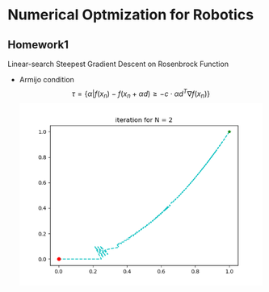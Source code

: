 # Numerical Optmization for Robotics
## Homework1 
Linear-search Steepest Gradient Descent on Rosenbrock Function

- Armijo condition
$$
\tau=\{\alpha|f(x_n) - f(x_n + \alpha d) \geq -c \cdot \alpha d^T \nabla f(x_n) \}
                                                    $$
![](./img/hw1/iteration.png)
